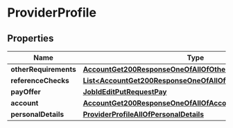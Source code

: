 

# ProviderProfile


## Properties

| Name | Type | Description | Notes |
|------------ | ------------- | ------------- | -------------|
|**otherRequirements** | [**AccountGet200ResponseOneOfAllOfOtherRequirements**](AccountGet200ResponseOneOfAllOfOtherRequirements.md) |  |  [optional] |
|**referenceChecks** | [**List&lt;AccountGet200ResponseOneOfAllOfReferenceChecksInner&gt;**](AccountGet200ResponseOneOfAllOfReferenceChecksInner.md) |  |  [optional] |
|**payOffer** | [**JobIdEditPutRequestPay**](JobIdEditPutRequestPay.md) |  |  [optional] |
|**account** | [**AccountGet200ResponseOneOfAllOfAccount**](AccountGet200ResponseOneOfAllOfAccount.md) |  |  [optional] |
|**personalDetails** | [**ProviderProfileAllOfPersonalDetails**](ProviderProfileAllOfPersonalDetails.md) |  |  [optional] |



